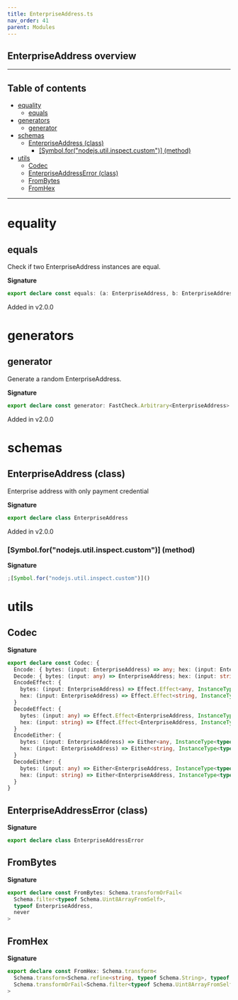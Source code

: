```yaml
---
title: EnterpriseAddress.ts
nav_order: 41
parent: Modules
---
```


## EnterpriseAddress overview

---

<h2 class="text-delta">Table of contents</h2>

- [equality](#equality)
  - [equals](#equals)
- [generators](#generators)
  - [generator](#generator)
- [schemas](#schemas)
  - [EnterpriseAddress (class)](#enterpriseaddress-class)
    - [[Symbol.for("nodejs.util.inspect.custom")] (method)](#symbolfornodejsutilinspectcustom-method)
- [utils](#utils)
  - [Codec](#codec)
  - [EnterpriseAddressError (class)](#enterpriseaddresserror-class)
  - [FromBytes](#frombytes)
  - [FromHex](#fromhex)

---

# equality

## equals

Check if two EnterpriseAddress instances are equal.

**Signature**

```ts
export declare const equals: (a: EnterpriseAddress, b: EnterpriseAddress) => boolean
```

Added in v2.0.0

# generators

## generator

Generate a random EnterpriseAddress.

**Signature**

```ts
export declare const generator: FastCheck.Arbitrary<EnterpriseAddress>
```

Added in v2.0.0

# schemas

## EnterpriseAddress (class)

Enterprise address with only payment credential

**Signature**

```ts
export declare class EnterpriseAddress
```

Added in v2.0.0

### [Symbol.for("nodejs.util.inspect.custom")] (method)

**Signature**

```ts
;[Symbol.for("nodejs.util.inspect.custom")]()
```

# utils

## Codec

**Signature**

```ts
export declare const Codec: {
  Encode: { bytes: (input: EnterpriseAddress) => any; hex: (input: EnterpriseAddress) => string }
  Decode: { bytes: (input: any) => EnterpriseAddress; hex: (input: string) => EnterpriseAddress }
  EncodeEffect: {
    bytes: (input: EnterpriseAddress) => Effect.Effect<any, InstanceType<typeof EnterpriseAddressError>>
    hex: (input: EnterpriseAddress) => Effect.Effect<string, InstanceType<typeof EnterpriseAddressError>>
  }
  DecodeEffect: {
    bytes: (input: any) => Effect.Effect<EnterpriseAddress, InstanceType<typeof EnterpriseAddressError>>
    hex: (input: string) => Effect.Effect<EnterpriseAddress, InstanceType<typeof EnterpriseAddressError>>
  }
  EncodeEither: {
    bytes: (input: EnterpriseAddress) => Either<any, InstanceType<typeof EnterpriseAddressError>>
    hex: (input: EnterpriseAddress) => Either<string, InstanceType<typeof EnterpriseAddressError>>
  }
  DecodeEither: {
    bytes: (input: any) => Either<EnterpriseAddress, InstanceType<typeof EnterpriseAddressError>>
    hex: (input: string) => Either<EnterpriseAddress, InstanceType<typeof EnterpriseAddressError>>
  }
}
```

## EnterpriseAddressError (class)

**Signature**

```ts
export declare class EnterpriseAddressError
```

## FromBytes

**Signature**

```ts
export declare const FromBytes: Schema.transformOrFail<
  Schema.filter<typeof Schema.Uint8ArrayFromSelf>,
  typeof EnterpriseAddress,
  never
>
```

## FromHex

**Signature**

```ts
export declare const FromHex: Schema.transform<
  Schema.transform<Schema.refine<string, typeof Schema.String>, typeof Schema.Uint8ArrayFromSelf>,
  Schema.transformOrFail<Schema.filter<typeof Schema.Uint8ArrayFromSelf>, typeof EnterpriseAddress, never>
>
```

